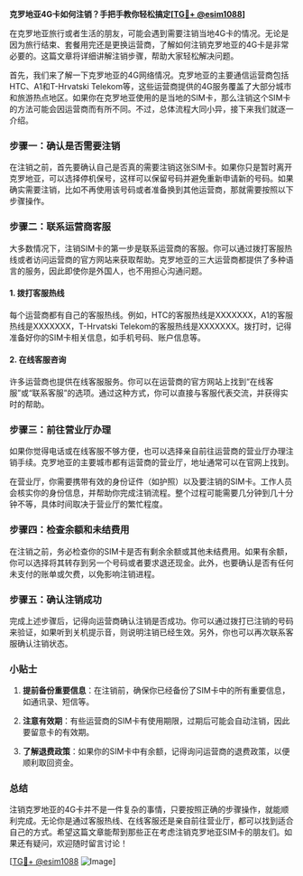 **克罗地亚4G卡如何注销？手把手教你轻松搞定[[TG💪+ @esim1088](https://t.me/s/esim1088)]**

在克罗地亚旅行或者生活的朋友，可能会遇到需要注销当地4G卡的情况。无论是因为旅行结束、套餐用完还是更换运营商，了解如何注销克罗地亚的4G卡是非常必要的。这篇文章将详细讲解注销步骤，帮助大家轻松解决问题。

首先，我们来了解一下克罗地亚的4G网络情况。克罗地亚的主要通信运营商包括HTC、A1和T-Hrvatski Telekom等，这些运营商提供的4G服务覆盖了大部分城市和旅游热点地区。如果你在克罗地亚使用的是当地的SIM卡，那么注销这个SIM卡的方法可能会因运营商而有所不同。不过，总体流程大同小异，接下来我们就逐一介绍。

### 步骤一：确认是否需要注销

在注销之前，首先要确认自己是否真的需要注销这张SIM卡。如果你只是暂时离开克罗地亚，可以选择停机保号，这样可以保留号码并避免重新申请新的号码。如果确实需要注销，比如不再使用该号码或者准备换到其他运营商，那就需要按照以下步骤操作。

### 步骤二：联系运营商客服

大多数情况下，注销SIM卡的第一步是联系运营商的客服。你可以通过拨打客服热线或者访问运营商的官方网站来获取帮助。克罗地亚的三大运营商都提供了多种语言的服务，因此即使你是外国人，也不用担心沟通问题。

#### 1. 拨打客服热线
每个运营商都有自己的客服热线。例如，HTC的客服热线是XXXXXXX，A1的客服热线是XXXXXXX，T-Hrvatski Telekom的客服热线是XXXXXXX。拨打时，记得准备好你的SIM卡相关信息，如手机号码、账户信息等。

#### 2. 在线客服咨询
许多运营商也提供在线客服服务。你可以在运营商的官方网站上找到“在线客服”或“联系客服”的选项。通过这种方式，你可以直接与客服代表交流，并获得实时的帮助。

### 步骤三：前往营业厅办理

如果你觉得电话或在线客服不够方便，也可以选择亲自前往运营商的营业厅办理注销手续。克罗地亚的主要城市都有运营商的营业厅，地址通常可以在官网上找到。

在营业厅，你需要携带有效的身份证件（如护照）以及要注销的SIM卡。工作人员会核实你的身份信息，并帮助你完成注销流程。整个过程可能需要几分钟到几十分钟不等，具体时间取决于营业厅的繁忙程度。

### 步骤四：检查余额和未结费用

在注销之前，务必检查你的SIM卡是否有剩余余额或其他未结费用。如果有余额，你可以选择将其转存到另一个号码或者要求退还现金。此外，也要确认是否有任何未支付的账单或欠费，以免影响注销进程。

### 步骤五：确认注销成功

完成上述步骤后，记得向运营商确认注销是否成功。你可以通过拨打已注销的号码来验证，如果听到关机提示音，则说明注销已经生效。另外，你也可以再次联系客服确认注销状态。

### 小贴士

1. **提前备份重要信息**：在注销前，确保你已经备份了SIM卡中的所有重要信息，如通讯录、短信等。
   
2. **注意有效期**：有些运营商的SIM卡有使用期限，过期后可能会自动注销，因此要留意卡的有效期。

3. **了解退费政策**：如果你的SIM卡中有余额，记得询问运营商的退费政策，以便顺利取回资金。

### 总结

注销克罗地亚的4G卡并不是一件复杂的事情，只要按照正确的步骤操作，就能顺利完成。无论你是通过客服热线、在线客服还是亲自前往营业厅，都可以找到适合自己的方式。希望这篇文章能帮到那些正在考虑注销克罗地亚SIM卡的朋友们。如果还有疑问，欢迎随时留言讨论！

[[TG💪+ @esim1088](https://t.me/s/esim1088) ![Image](https://i.postimg.cc/4NQfJmqS/Snipaste-2025-05-13-00-14-12.png)]